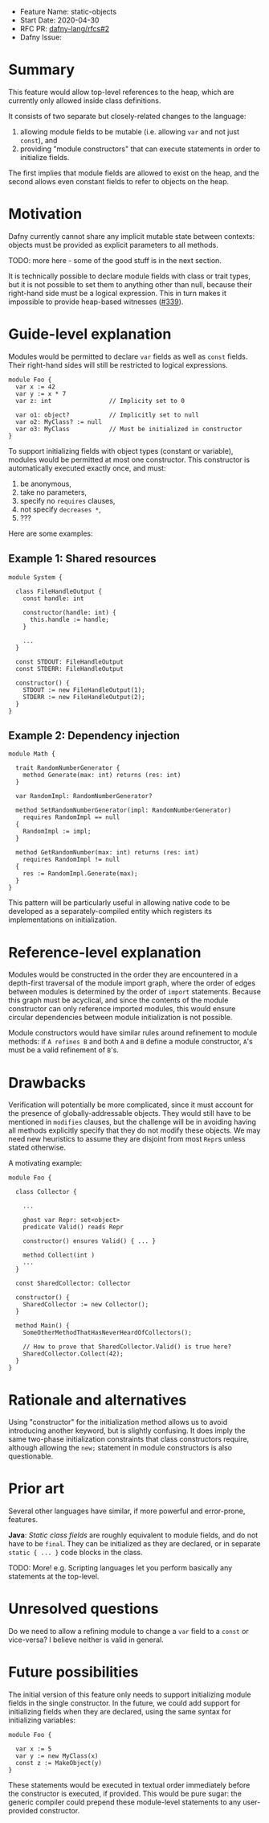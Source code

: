 
- Feature Name: static-objects
- Start Date: 2020-04-30
- RFC PR: [dafny-lang/rfcs#2](https://github.com/dafny-lang/rfcs/pull/2)
- Dafny Issue: 

# Summary
[summary]: #summary

This feature would allow top-level references to the heap, which are currently only allowed inside class definitions.

It consists of two separate but closely-related changes to the language:

1. allowing module fields to be mutable (i.e. allowing `var` and not just `const`), and
2. providing "module constructors" that can execute statements in order to initialize fields.

The first implies that module fields are allowed to exist on the heap, and the second allows even constant fields to refer to objects on the heap.

# Motivation
[motivation]: #motivation

Dafny currently cannot share any implicit mutable state between contexts: objects must be provided as explicit parameters to all methods.

TODO: more here - some of the good stuff is in the next section.

It is technically possible to declare module fields with class or trait types, but it is not possible to set them to anything other than null, because their right-hand side must be a logical expression. This in turn makes it impossible to provide heap-based witnesses ([#339](https://github.com/dafny-lang/dafny/issues/339)).

# Guide-level explanation
[guide-level-explanation]: #guide-level-explanation

Modules would be permitted to declare `var` fields as well as `const` fields. Their right-hand sides will still be restricted to logical expressions.

```dafny
module Foo {
  var x := 42
  var y := x * 7
  var z: int                // Implicity set to 0
  
  var o1: object?           // Implicitly set to null
  var o2: MyClass? := null  
  var o3: MyClass           // Must be initialized in constructor
}
```

To support initializing fields with object types (constant or variable), modules would be permitted at most one constructor. This constructor is automatically executed exactly once, and must:

1. be anonymous,
2. take no parameters,
3. specify no `requires` clauses,
4. not specify `decreases *`,
4. ???

Here are some examples:

## Example 1: Shared resources

```dafny
module System {
  
  class FileHandleOutput {
    const handle: int

    constructor(handle: int) {
      this.handle := handle;
    }

    ...
  }

  const STDOUT: FileHandleOutput
  const STDERR: FileHandleOutput

  constructor() {
    STDOUT := new FileHandleOutput(1);
    STDERR := new FileHandleOutput(2);
  }
}
```

## Example 2: Dependency injection

```dafny
module Math {

  trait RandomNumberGenerator {
    method Generate(max: int) returns (res: int)
  }

  var RandomImpl: RandomNumberGenerator?

  method SetRandomNumberGenerator(impl: RandomNumberGenerator) 
    requires RandomImpl == null 
  {
    RandomImpl := impl;
  }

  method GetRandomNumber(max: int) returns (res: int) 
    requires RandomImpl != null
  {
    res := RandomImpl.Generate(max);
  }
}
```

This pattern will be particularly useful in allowing native code to be developed as a separately-compiled entity which registers its implementations on initialization.

# Reference-level explanation
[reference-level-explanation]: #reference-level-explanation

Modules would be constructed in the order they are encountered in a depth-first traversal of the module import graph, where the order of edges between modules is determined by the order of `import` statements. Because this graph must be acyclical, and since the contents of the module constructor can only reference imported modules, this would ensure circular dependencies between module initialization is not possible.

Module constructors would have similar rules around refinement to module methods: if `A refines B` and both `A` and `B` define a module constructor, `A`'s must be a valid refinement of `B`'s.

# Drawbacks
[drawbacks]: #drawbacks

Verification will potentially be more complicated, since it must account for the presence of globally-addressable objects. They would still have to be mentioned in `modifies` clauses, but the challenge will be in avoiding having all methods explicitly specify that they do not modify these objects. We may need new heuristics to assume they are disjoint from most `Repr`s unless stated otherwise.

A motivating example:

```dafny
module Foo {

  class Collector {

    ...

    ghost var Repr: set<object>
    predicate Valid() reads Repr
    
    constructor() ensures Valid() { ... }

    method Collect(int )
    ...
  }

  const SharedCollector: Collector

  constructor() {
    SharedCollector := new Collector();
  }

  method Main() {
    SomeOtherMethodThatHasNeverHeardOfCollectors();

    // How to prove that SharedCollector.Valid() is true here?
    SharedCollector.Collect(42);
  }
}
```

# Rationale and alternatives
[rationale-and-alternatives]: #rationale-and-alternatives

Using "constructor" for the initialization method allows us to avoid introducing another keyword, but is slightly confusing. It does imply the same two-phase initialization constraints that class constructors require, although allowing the `new;` statement in module constructors is also questionable.

# Prior art
[prior-art]: #prior-art

Several other languages have similar, if more powerful and error-prone, features.

**Java**: *Static class fields* are roughly equivalent to module fields, and do not have to be `final`. They can be initialized as they are declared, or in separate `static { ... }` code blocks in the class.

TODO: More! e.g. Scripting languages let you perform basically any statements at the top-level.

# Unresolved questions
[unresolved-questions]: #unresolved-questions

Do we need to allow a refining module to change a `var` field to a `const` or vice-versa? I believe neither is valid in general.

# Future possibilities
[future-possibilities]: #future-possibilities

The initial version of this feature only needs to support initializing module fields in the single constructor. In the future, we could add support for initializing fields when they are declared, using the same syntax for initializing variables:

```dafny
module Foo {

  var x := 5
  var y := new MyClass(x)
  const z := MakeObject(y)
}
```

These statements would be executed in textual order immediately before the constructor is executed, if provided. This would be pure sugar: the generic compiler could prepend these module-level statements to any user-provided constructor.
 